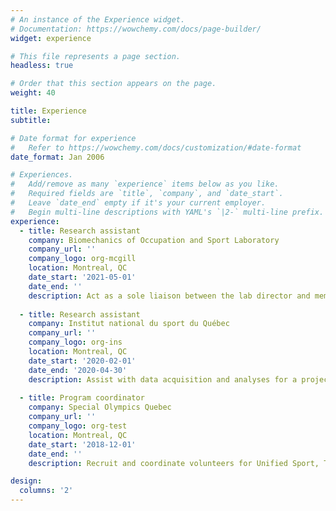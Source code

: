 ```yaml
---
# An instance of the Experience widget.
# Documentation: https://wowchemy.com/docs/page-builder/
widget: experience

# This file represents a page section.
headless: true

# Order that this section appears on the page.
weight: 40

title: Experience
subtitle:

# Date format for experience
#   Refer to https://wowchemy.com/docs/customization/#date-format
date_format: Jan 2006

# Experiences.
#   Add/remove as many `experience` items below as you like.
#   Required fields are `title`, `company`, and `date_start`.
#   Leave `date_end` empty if it's your current employer.
#   Begin multi-line descriptions with YAML's `|2-` multi-line prefix.
experience:
  - title: Research assistant
    company: Biomechanics of Occupation and Sport Laboratory
    company_url: ''
    company_logo: org-mcgill
    location: Montreal, QC
    date_start: '2021-05-01'
    date_end: ''
    description: Act as a sole liaison between the lab director and members
        
  - title: Research assistant
    company: Institut national du sport du Québec
    company_url: ''
    company_logo: org-ins
    location: Montreal, QC
    date_start: '2020-02-01'
    date_end: '2020-04-30'
    description: Assist with data acquisition and analyses for a project in collaboration with Judo Canada 
  
  - title: Program coordinator
    company: Special Olympics Quebec
    company_url: ''
    company_logo: org-test
    location: Montreal, QC
    date_start: '2018-12-01'
    date_end: ''
    description: Recruit and coordinate volunteers for Unified Sport, Training Support Porject, and Virtual Workout/Yoga program.

design:
  columns: '2'
---
```

